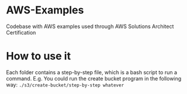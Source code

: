 # AWS-Examples
Codebase with AWS examples used through AWS Solutions Architect Certification

# How to use it
Each folder contains a step-by-step file, which is a bash script to run a command. E.g. You could run the create bucket program in the following way: `./s3/create-bucket/step-by-step whatever`
